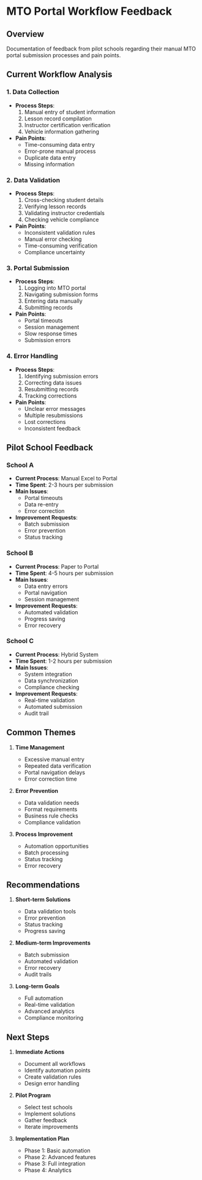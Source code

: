 # MTO Portal Workflow Feedback

## Overview
Documentation of feedback from pilot schools regarding their manual MTO portal submission processes and pain points.

## Current Workflow Analysis

### 1. Data Collection
- **Process Steps**:
  1. Manual entry of student information
  2. Lesson record compilation
  3. Instructor certification verification
  4. Vehicle information gathering
- **Pain Points**:
  - Time-consuming data entry
  - Error-prone manual process
  - Duplicate data entry
  - Missing information

### 2. Data Validation
- **Process Steps**:
  1. Cross-checking student details
  2. Verifying lesson records
  3. Validating instructor credentials
  4. Checking vehicle compliance
- **Pain Points**:
  - Inconsistent validation rules
  - Manual error checking
  - Time-consuming verification
  - Compliance uncertainty

### 3. Portal Submission
- **Process Steps**:
  1. Logging into MTO portal
  2. Navigating submission forms
  3. Entering data manually
  4. Submitting records
- **Pain Points**:
  - Portal timeouts
  - Session management
  - Slow response times
  - Submission errors

### 4. Error Handling
- **Process Steps**:
  1. Identifying submission errors
  2. Correcting data issues
  3. Resubmitting records
  4. Tracking corrections
- **Pain Points**:
  - Unclear error messages
  - Multiple resubmissions
  - Lost corrections
  - Inconsistent feedback

## Pilot School Feedback

### School A
- **Current Process**: Manual Excel to Portal
- **Time Spent**: 2-3 hours per submission
- **Main Issues**:
  - Portal timeouts
  - Data re-entry
  - Error correction
- **Improvement Requests**:
  - Batch submission
  - Error prevention
  - Status tracking

### School B
- **Current Process**: Paper to Portal
- **Time Spent**: 4-5 hours per submission
- **Main Issues**:
  - Data entry errors
  - Portal navigation
  - Session management
- **Improvement Requests**:
  - Automated validation
  - Progress saving
  - Error recovery

### School C
- **Current Process**: Hybrid System
- **Time Spent**: 1-2 hours per submission
- **Main Issues**:
  - System integration
  - Data synchronization
  - Compliance checking
- **Improvement Requests**:
  - Real-time validation
  - Automated submission
  - Audit trail

## Common Themes

1. **Time Management**
   - Excessive manual entry
   - Repeated data verification
   - Portal navigation delays
   - Error correction time

2. **Error Prevention**
   - Data validation needs
   - Format requirements
   - Business rule checks
   - Compliance validation

3. **Process Improvement**
   - Automation opportunities
   - Batch processing
   - Status tracking
   - Error recovery

## Recommendations

1. **Short-term Solutions**
   - Data validation tools
   - Error prevention
   - Status tracking
   - Progress saving

2. **Medium-term Improvements**
   - Batch submission
   - Automated validation
   - Error recovery
   - Audit trails

3. **Long-term Goals**
   - Full automation
   - Real-time validation
   - Advanced analytics
   - Compliance monitoring

## Next Steps

1. **Immediate Actions**
   - Document all workflows
   - Identify automation points
   - Create validation rules
   - Design error handling

2. **Pilot Program**
   - Select test schools
   - Implement solutions
   - Gather feedback
   - Iterate improvements

3. **Implementation Plan**
   - Phase 1: Basic automation
   - Phase 2: Advanced features
   - Phase 3: Full integration
   - Phase 4: Analytics 